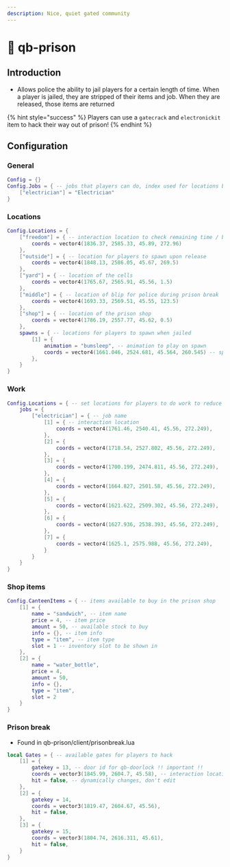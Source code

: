 ```yaml
---
description: Nice, quiet gated community
---
```


# 🔐 qb-prison

## Introduction

-   Allows police the ability to jail players for a certain length of time. When a player is jailed, they are stripped of their items and job. When they are released, those items are returned

{% hint style="success" %}
Players can use a `gatecrack` and `electronickit` item to hack their way out of prison!
{% endhint %}

## Configuration

### General

```lua
Config = {}
Config.Jobs = { -- jobs that players can do, index used for locations below
    ["electrician"] = "Electrician"
}
```

### Locations

```lua
Config.Locations = {
    ["freedom"] = { -- interaction location to check remaining time / be released
        coords = vector4(1836.37, 2585.33, 45.89, 272.96)
    },
    ["outside"] = { -- location for players to spawn upon release
        coords = vector4(1848.13, 2586.05, 45.67, 269.5)
    },
    ["yard"] = { -- location of the cells
        coords = vector4(1765.67, 2565.91, 45.56, 1.5)
    },
    ["middle"] = { -- location of blip for police during prison break
        coords = vector4(1693.33, 2569.51, 45.55, 123.5)
    },
    ["shop"] = { -- location of the prison shop
        coords = vector4(1786.19, 2557.77, 45.62, 0.5)
    },
    spawns = { -- locations for players to spawn when jailed
        [1] = {
            animation = "bumsleep", -- animation to play on spawn
            coords = vector4(1661.046, 2524.681, 45.564, 260.545) -- spawn loc
        },
    }
}
```

### Work

```lua
Config.Locations = { -- set locations for players to do work to reduce time
    jobs = {
        ["electrician"] = { -- job name
            [1] = { -- interaction location
                coords = vector4(1761.46, 2540.41, 45.56, 272.249),
            },
            [2] = {
                coords = vector4(1718.54, 2527.802, 45.56, 272.249),
            },
            [3] = {
                coords = vector4(1700.199, 2474.811, 45.56, 272.249),
            },
            [4] = {
                coords = vector4(1664.827, 2501.58, 45.56, 272.249),
            },
            [5] = {
                coords = vector4(1621.622, 2509.302, 45.56, 272.249),
            },
            [6] = {
                coords = vector4(1627.936, 2538.393, 45.56, 272.249),
            },
            [7] = {
                coords = vector4(1625.1, 2575.988, 45.56, 272.249),
            }
        }
    }
}
```

### Shop items

```lua
Config.CanteenItems = { -- items available to buy in the prison shop
    [1] = {
        name = "sandwich", -- item name
        price = 4, -- item price
        amount = 50, -- available stock to buy
        info = {}, -- item info
        type = "item", -- item type
        slot = 1 -- inventory slot to be shown in
    },
    [2] = {
        name = "water_bottle",
        price = 4,
        amount = 50,
        info = {},
        type = "item",
        slot = 2
    }
}
```

### Prison break

-   Found in qb-prison/client/prisonbreak.lua

```lua
local Gates = { -- available gates for players to hack
    [1] = {
        gatekey = 13, -- door id for qb-doorlock !! important !!
        coords = vector3(1845.99, 2604.7, 45.58), -- interaction location
        hit = false, -- dynamically changes, don't edit
    },
    [2] = {
        gatekey = 14,
        coords = vector3(1819.47, 2604.67, 45.56),
        hit = false,
    },
    [3] = {
        gatekey = 15,
        coords = vector3(1804.74, 2616.311, 45.61),
        hit = false,
    }
}
```
